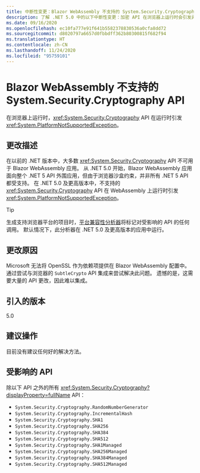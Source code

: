 ```yaml
---
title: 中断性变更：Blazor WebAssembly 不支持的 System.Security.Cryptography API
description: 了解 .NET 5.0 中的以下中断性变更：加密 API 在浏览器上运行时会引发异常。
ms.date: 09/16/2020
ms.openlocfilehash: ec10fa777e91f641b5582378830536a0cfa8dd72
ms.sourcegitcommit: d8020797a6657d0fbbdff362b80300815f682f94
ms.translationtype: HT
ms.contentlocale: zh-CN
ms.lasthandoff: 11/24/2020
ms.locfileid: "95759101"
---
```

# <a name="systemsecuritycryptography-apis-not-supported-on-blazor-webassembly"></a>Blazor WebAssembly 不支持的 System.Security.Cryptography API

在浏览器上运行时，<xref:System.Security.Cryptography> API 在运行时引发 <xref:System.PlatformNotSupportedException>。

## <a name="change-description"></a>更改描述

在以前的 .NET 版本中，大多数 <xref:System.Security.Cryptography> API 不可用于 Blazor WebAssembly 应用。 从 .NET 5.0 开始，Blazor WebAssembly 应用面向整个 .NET 5 API 外围应用，但由于浏览器沙盒约束，并非所有 .NET 5 API 都受支持。 在 .NET 5.0 及更高版本中，不支持的 <xref:System.Security.Cryptography> API 在 WebAssembly 上运行时引发 <xref:System.PlatformNotSupportedException>。

> [!TIP]
> 生成支持浏览器平台的项目时，[平台兼容性分析器](../../code-analysis/5.0/ca1416-platform-compatibility-analyzer.md)将标记对受影响的 API 的任何调用。 默认情况下，此分析器在 .NET 5.0 及更高版本的应用中运行。

## <a name="reason-for-change"></a>更改原因

Microsoft 无法将 OpenSSL 作为依赖项提供在 Blazor WebAssembly 配置中。 通过尝试与浏览器的 `SubtleCrypto` API 集成来尝试解决此问题。 遗憾的是，这需要大量的 API 更改，因此难以集成。

## <a name="version-introduced"></a>引入的版本

5.0

## <a name="recommended-action"></a>建议操作

目前没有建议任何好的解决方法。

## <a name="affected-apis"></a>受影响的 API

除以下 API 之外的所有 <xref:System.Security.Cryptography?displayProperty=fullName> API：

- `System.Security.Cryptography.RandomNumberGenerator`
- `System.Security.Cryptography.IncrementalHash`
- `System.Security.Cryptography.SHA1`
- `System.Security.Cryptography.SHA256`
- `System.Security.Cryptography.SHA384`
- `System.Security.Cryptography.SHA512`
- `System.Security.Cryptography.SHA1Managed`
- `System.Security.Cryptography.SHA256Managed`
- `System.Security.Cryptography.SHA384Managed`
- `System.Security.Cryptography.SHA512Managed`

<!--

### Affected APIs

- `T:System.Security.Cryptography`

### Category

- ASP.NET Core
- Cryptography

-->

